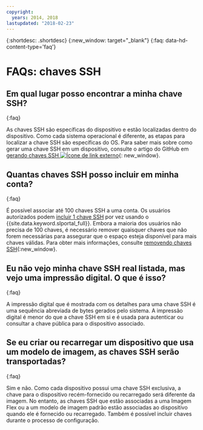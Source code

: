 ```yaml
---
copyright:
  years: 2014, 2018
lastupdated: "2018-02-23"
---
```


{:shortdesc: .shortdesc}
{:new_window: target="_blank"}
{:faq: data-hd-content-type='faq'}

# FAQs: chaves SSH

## Em qual lugar posso encontrar a minha chave SSH?
{:faq}

As chaves SSH são específicas do dispositivo e estão localizadas dentro do dispositivo. Como cada sistema operacional é diferente, as etapas para localizar a chave SSH são específicas do OS. Para saber mais sobre como gerar uma chave SSH em um dispositivo, consulte o artigo do GitHub em [gerando chaves SSH ![Ícone de link externo](../../icons/launch-glyph.svg "Ícone de link externo")](https://help.github.com/articles/generating-ssh-keys#platform-windows){: new_window}.

## Quantas chaves SSH posso incluir em minha conta?
{:faq}

É possível associar até 100 chaves SSH a uma conta. Os usuários autorizados podem
[incluir 1 chave SSH](add-ssh-key.html) por vez usando o
{{site.data.keyword.slportal_full}}. Embora a maioria dos usuários não precisa de 100 chaves, é necessário remover quaisquer chaves que não forem necessárias para assegurar que o espaço esteja disponível para mais chaves válidas. Para obter mais informações, consulte [removendo chaves
SSH](remove-ssh-key.html){:new_window}.

## Eu não vejo minha chave SSH real listada, mas vejo uma impressão digital. O que é isso?
{:faq}

A impressão digital que é mostrada com os detalhes para uma chave SSH é uma sequência abreviada de bytes gerados pelo sistema. A impressão digital é menor do que a chave SSH em si e é usada para autenticar ou consultar a chave pública para o dispositivo associado.

## Se eu criar ou recarregar um dispositivo que usa um modelo de imagem, as chaves SSH serão transportadas?
{:faq}

Sim e não. Como cada dispositivo possui uma chave SSH exclusiva, a chave para o dispositivo recém-fornecido ou recarregado será diferente da imagem.  No entanto, as chaves SSH que estão associadas a uma Imagem Flex ou a um modelo de imagem padrão estão associadas ao dispositivo quando ele é fornecido ou recarregado. Também é possível incluir chaves durante o processo de configuração.


